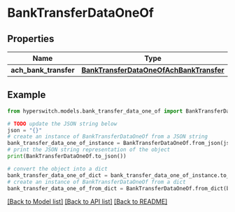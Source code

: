 # BankTransferDataOneOf


## Properties

Name | Type | Description | Notes
------------ | ------------- | ------------- | -------------
**ach_bank_transfer** | [**BankTransferDataOneOfAchBankTransfer**](BankTransferDataOneOfAchBankTransfer.md) |  | 

## Example

```python
from hyperswitch.models.bank_transfer_data_one_of import BankTransferDataOneOf

# TODO update the JSON string below
json = "{}"
# create an instance of BankTransferDataOneOf from a JSON string
bank_transfer_data_one_of_instance = BankTransferDataOneOf.from_json(json)
# print the JSON string representation of the object
print(BankTransferDataOneOf.to_json())

# convert the object into a dict
bank_transfer_data_one_of_dict = bank_transfer_data_one_of_instance.to_dict()
# create an instance of BankTransferDataOneOf from a dict
bank_transfer_data_one_of_from_dict = BankTransferDataOneOf.from_dict(bank_transfer_data_one_of_dict)
```
[[Back to Model list]](../README.md#documentation-for-models) [[Back to API list]](../README.md#documentation-for-api-endpoints) [[Back to README]](../README.md)


